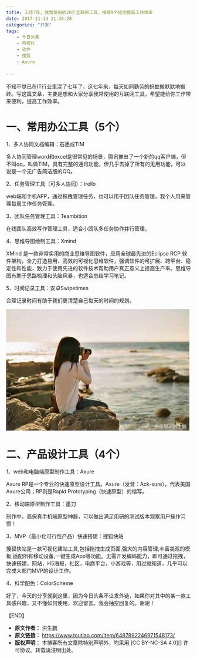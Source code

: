 ```yaml
---
title: 工作7年，我常使用的20个互联网工具，推荐9个给你提高工作效率
date: 2017-11-13 21:35:28
categories: "开发"
tags:
	- 今日头条
	- 可视化
	- 软件
	- 搜狐
	- Axure

---
```


不知不觉已在IT行业里混了七年了，这七年来，每天如同勤劳的蚂蚁搬默默地搬砖。写这篇文章，主要是想和大家分享我常使用的互联网工具，希望能给你工作带来便利，提高工作效率。

# 一、常用办公工具（5个） #

1、多人协同文档编辑：石墨或TIM

多人协同管理word和excel是很常见的场景，腾讯推出了一个新的qq客户端，但不叫qq，叫做TIM，具有完整的通讯功能，但几乎去掉了所有的无用功能，可以说是一个无广告简洁版的QQ。

2、任务管理工具（可多人协同）：trello

web端和手机APP，通过拖拽管理任务，也可以用于团队任务管理，我个人用来管理每周工作任务管理。

3、团队任务管理工具：Teambition

在线团队高效写作管理工具，适合小团队多任务协作并行管理。

4、思维导图绘制工具：Xmind

XMind 是一款非常实用的商业思维导图软件，应用全球最先进的Eclipse RCP 软件架构，全力打造易用、高效的可视化思维软件，强调软件的可扩展、跨平台、稳定性和性能，致力于使用先进的软件技术帮助用户真正意义上提高生产率。思维导图有助于思路梳理和头脑风暴，也适合总结学习笔记。

5、时间记录工具：安卓Swipetimes

合理记录时间有助于我们更清楚自己每天的时间的规划。

![工作7年，我常使用的20个互联网工具，推荐9个给你提高工作效率][7_20_9]

# 二、产品设计工具（4个） #

1、web和电脑端原型制作工具：Axure

Axure RP是一个专业的快速原型设计工具。Axure（发音：Ack-sure），代表美国Axure公司；RP则是Rapid Prototyping（快速原型）的缩写。

2、移动端原型制作工具：墨刀

制作中，高保真手机端原型神器，可以做出满足用研的测试版本观察用户操作习惯！

3、MVP（最小化可行性产品）快速搭建：搜狐快站

搜狐快站是一款可视化建站工具,包括拖拽生成页面,强大的内容管理,丰富美观的模板,适配所有移动设备,一键生成App等功能。无需开发编码能力，即可通过拖拽，快速搭建，网站，H5海报，社区，电商平台，小游戏等，用过就知道，几乎可以完成大部门MVP的设计工作。

4、科学配色：ColorScheme

好了，今天的分享就到这里，因为今日头条不让发外链，如果你对其中的某一款工具感兴趣，又不懂如何使用，欢迎留言。我会抽空回复的。谢谢！  


【END】


[7_20_9]: static/resources/crawler/I3YE-VJA7-3UUE.jpg
 *  **原文作者：** 洪生鹏
 *  **原文链接：** https://www.toutiao.com/item/6487892246971548173/
 *  **版权声明：** 本博客所有文章除特别声明外，均采用 [CC BY-NC-SA 4.0][] 许可协议。转载请注明出处。
